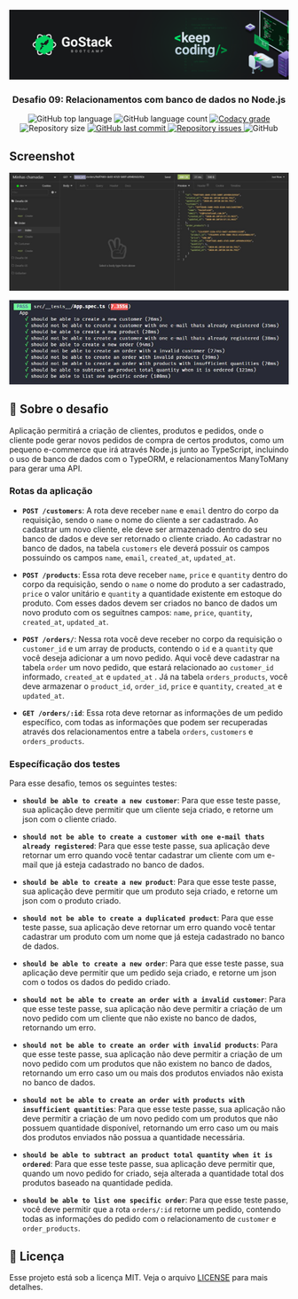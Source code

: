 ![header](https://raw.githubusercontent.com/salomaocristiano/gostack11-desafio-typeorm-relations/master/assets/header-desafios.png)

<h3 align="center">
  Desafio 09: Relacionamentos com banco de dados no Node.js
</h3>

<p align="center">
  <img alt="GitHub top language" src="https://img.shields.io/github/languages/top/salomaocristiano/gostack11-desafio-typeorm-relations.svg">

  <img alt="GitHub language count" src="https://img.shields.io/github/languages/count/salomaocristiano/gostack11-desafio-typeorm-relations.svg">

  <a href="https://www.codacy.com/app/salomaocristiano/gostack11-desafio-typeorm-relations?utm_source=github.com&amp;utm_medium=referral&amp;utm_content=salomaocristiano/gostack11-desafio-typeorm-relations&amp;utm_campaign=Badge_Grade">
    <img alt="Codacy grade" src="https://img.shields.io/codacy/grade/04db4b43120b4d05b9b39c9d2da97300.svg">
  </a>

  <img alt="Repository size" src="https://img.shields.io/github/repo-size/salomaocristiano/gostack11-desafio-typeorm-relations.svg">
  <a href="https://github.com/salomaocristiano/gostack11-desafio-typeorm-relations/commits/master">
    <img alt="GitHub last commit" src="https://img.shields.io/github/last-commit/salomaocristiano/gostack11-desafio-typeorm-relations.svg">
  </a>

  <a href="https://github.com/salomaocristiano/gostack11-desafio-typeorm-relations/issues">
    <img alt="Repository issues" src="https://img.shields.io/github/issues/salomaocristiano/gostack11-desafio-typeorm-relations.svg">
  </a>

  <img alt="GitHub" src="https://img.shields.io/github/license/salomaocristiano/gostack11-desafio-typeorm-relations.svg">
</p>

## Screenshot

<p align="center">

![image-example](https://raw.githubusercontent.com/salomaocristiano/gostack11-desafio-typeorm-relations/master/assets/bootcamp.jpg)

</p>

<p align="center">

![image-example](https://raw.githubusercontent.com/salomaocristiano/gostack11-desafio-typeorm-relations/master/assets/test.jpg)

</p>

## :rocket: Sobre o desafio

Aplicação permitirá a criação de clientes, produtos e pedidos, onde o cliente pode gerar novos pedidos de compra de certos produtos, como um pequeno e-commerce que irá através Node.js junto ao TypeScript, incluindo o uso de banco de dados com o TypeORM, e relacionamentos ManyToMany para gerar uma API.

### Rotas da aplicação

- **`POST /customers`**: A rota deve receber `name` e `email` dentro do corpo da requisição, sendo o `name` o nome do cliente a ser cadastrado. Ao cadastrar um novo cliente, ele deve ser armazenado dentro do seu banco de dados e deve ser retornado o cliente criado. Ao cadastrar no banco de dados, na tabela `customers` ele deverá possuir os campos possuindo os campos `name`, `email`, `created_at`, `updated_at`.

- **`POST /products`**: Essa rota deve receber `name`, `price` e `quantity` dentro do corpo da requisição, sendo o `name` o nome do produto a ser cadastrado, `price` o valor unitário e `quantity` a quantidade existente em estoque do produto. Com esses dados devem ser criados no banco de dados um novo produto com os seguitnes campos: `name`, `price`, `quantity`, `created_at`, `updated_at`.

- **`POST /orders/`**: Nessa rota você deve receber no corpo da requisição o `customer_id` e um array de products, contendo o `id` e a `quantity` que você deseja adicionar a um novo pedido. Aqui você deve cadastrar na tabela `order` um novo pedido, que estará relacionado ao `customer_id` informado, `created_at` e `updated_at` . Já na tabela `orders_products`, você deve armazenar o `product_id`, `order_id`, `price` e `quantity`, `created_at` e `updated_at`.

- **`GET /orders/:id`**: Essa rota deve retornar as informações de um pedido específico, com todas as informações que podem ser recuperadas através dos relacionamentos entre a tabela `orders`, `customers` e `orders_products`.

### Específicação dos testes

Para esse desafio, temos os seguintes testes:

- **`should be able to create a new customer`**: Para que esse teste passe, sua aplicação deve permitir que um cliente seja criado, e retorne um json com o cliente criado.

- **`should not be able to create a customer with one e-mail thats already registered`**: Para que esse teste passe, sua aplicação deve retornar um erro quando você tentar cadastrar um cliente com um e-mail que já esteja cadastrado no banco de dados.

- **`should be able to create a new product`**: Para que esse teste passe, sua aplicação deve permitir que um produto seja criado, e retorne um json com o produto criado.

- **`should not be able to create a duplicated product`**: Para que esse teste passe, sua aplicação deve retornar um erro quando você tentar cadastrar um produto com um nome que já esteja cadastrado no banco de dados.

- **`should be able to create a new order`**: Para que esse teste passe, sua aplicação deve permitir que um pedido seja criado, e retorne um json com o todos os dados do pedido criado.

- **`should not be able to create an order with a invalid customer`**: Para que esse teste passe, sua aplicação não deve permitir a criação de um novo pedido com um cliente que não existe no banco de dados, retornando um erro.

- **`should not be able to create an order with invalid products`**: Para que esse teste passe, sua aplicação não deve permitir a criação de um novo pedido com um produtos que não existem no banco de dados, retornando um erro caso um ou mais dos produtos enviados não exista no banco de dados.

- **`should not be able to create an order with products with insufficient quantities`**: Para que esse teste passe, sua aplicação não deve permitir a criação de um novo pedido com um produtos que não possuem quantidade disponível, retornando um erro caso um ou mais dos produtos enviados não possua a quantidade necessária.

- **`should be able to subtract an product total quantity when it is ordered`**: Para que esse teste passe, sua aplicação deve permitir que, quando um novo pedido for criado, seja alterada a quantidade total dos produtos baseado na quantidade pedida.

- **`should be able to list one specific order`**: Para que esse teste passe, você deve permitir que a rota `orders/:id` retorne um pedido, contendo todas as informações do pedido com o relacionamento de `customer` e `order_products`.

## :memo: Licença

Esse projeto está sob a licença MIT. Veja o arquivo [LICENSE](LICENSE.md) para mais detalhes.
